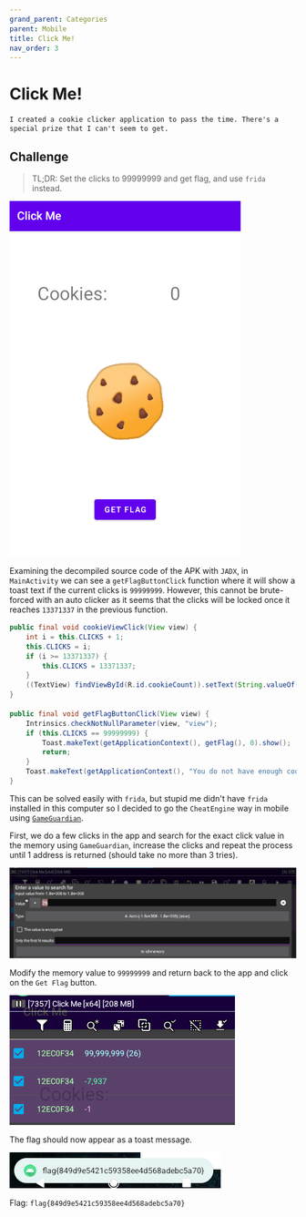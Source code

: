 ```yaml
---
grand_parent: Categories
parent: Mobile
title: Click Me!
nav_order: 3
---
```


# Click Me!

```
I created a cookie clicker application to pass the time. There's a special prize that I can't seem to get.
```

## Challenge

> TL;DR: Set the clicks to 99999999 and get flag, and use `frida` instead.

<img src="images/cookie.png"><br>

Examining the decompiled source code of the APK with `JADX`, in `MainActivity` we can see a `getFlagButtonClick` function where it will show a toast text if the current clicks is `99999999`. However, this cannot be brute-forced with an auto clicker as it seems that the clicks will be locked once it reaches `13371337` in the previous function.

```java
public final void cookieViewClick(View view) {
	int i = this.CLICKS + 1;
	this.CLICKS = i;
	if (i >= 13371337) {
		this.CLICKS = 13371337;
	}
	((TextView) findViewById(R.id.cookieCount)).setText(String.valueOf(this.CLICKS));
}

public final void getFlagButtonClick(View view) {
	Intrinsics.checkNotNullParameter(view, "view");
	if (this.CLICKS == 99999999) {
		Toast.makeText(getApplicationContext(), getFlag(), 0).show();
		return;
	}
	Toast.makeText(getApplicationContext(), "You do not have enough cookies to get the flag", 0).show();
}
```

This can be solved easily with `frida`, but stupid me didn't have `frida` installed in this computer so I decided to go the `CheatEngine` way in mobile using [`GameGuardian`](https://gameguardian.net/).

First, we do a few clicks in the app and search for the exact click value in the memory using `GameGuardian`, increase the clicks and repeat the process until 1 address is returned (should take no more than 3 tries).

<img src="images/cookie-1.png"><br>

Modify the memory value to `99999999` and return back to the app and click on the `Get Flag` button.

<img src="images/cookie-2.png"><br>

The flag should now appear as a toast message.

<img src="images/cookie-3.png"><br>

Flag: `flag{849d9e5421c59358ee4d568adebc5a70}`
